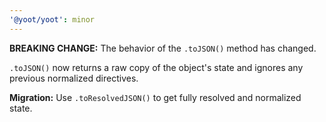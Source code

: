 ```yaml
---
'@yoot/yoot': minor
---
```


**BREAKING CHANGE:** The behavior of the `.toJSON()` method has changed.

`.toJSON()` now returns a raw copy of the object's state and ignores any previous normalized directives.

**Migration:** Use `.toResolvedJSON()` to get fully resolved and normalized state.
